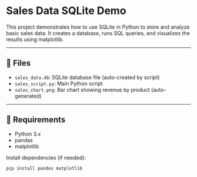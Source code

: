 # Sales Data SQLite Demo

This project demonstrates how to use SQLite in Python to store and analyze basic sales data. It creates a database, runs SQL queries, and visualizes the results using matplotlib.

---

## 📁 Files

- `sales_data.db`: SQLite database file (auto-created by script)
- `sales_script.py`: Main Python script
- `sales_chart.png`: Bar chart showing revenue by product (auto-generated)

---

## 🧰 Requirements

- Python 3.x
- pandas
- matplotlib

Install dependencies (if needed):
```bash
pip install pandas matplotlib
